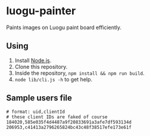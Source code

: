 # luogu-painter

Paints images on Luogu paint board efficiently.

## Using

1. Install [Node.js](https://nodejs.org/).
2. Clone this repository.
3. Inside the repository, `npm install && npm run build`.
4. `node lib/cli.js -h` to get help.

## Sample users file

```csv
# format: uid,clientId
# these client IDs are faked of course
184020,585e035f4d4487a9f20833691a3afe7df593134d
206953,c41413a2796265824bc43c48f38517efe173e61f
```
